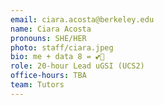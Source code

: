 ```yaml
---
email: ciara.acosta@berkeley.edu
name: Ciara Acosta
pronouns: SHE/HER
photo: staff/ciara.jpeg
bio: me + data 8 = 💕🙈
role: 20-hour Lead uGSI (UCS2)
office-hours: TBA
team: Tutors
---
```

